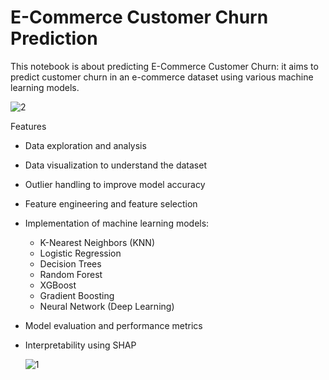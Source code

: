 # E-Commerce Customer Churn Prediction
This notebook is about predicting E-Commerce Customer Churn: it aims to predict customer churn in an e-commerce dataset using various machine learning models.

![2](https://github.com/khames-lab/churn-detection/assets/77197337/58c401a5-ae66-49d6-8999-4fa286e2459f)


Features
- Data exploration and analysis
- Data visualization to understand the dataset
- Outlier handling to improve model accuracy
- Feature engineering and feature selection
- Implementation of machine learning models:
  - K-Nearest Neighbors (KNN)
  - Logistic Regression
  - Decision Trees
  - Random Forest
  - XGBoost
  - Gradient Boosting
  - Neural Network (Deep Learning)
- Model evaluation and performance metrics
- Interpretability using SHAP

  ![1](https://github.com/khames-lab/churn-detection/assets/77197337/4f4bd15a-08c1-4589-ab23-2d799baeb73d)
